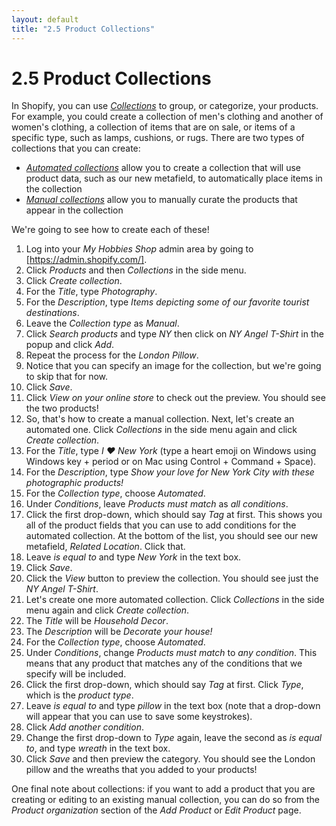 ```yaml
---
layout: default
title: "2.5 Product Collections"
---
```


# 2.5 Product Collections

In Shopify, you can use _[Collections](https://help.shopify.com/en/manual/products/collections)_ to group, or categorize, your products. For example, you could create a collection of men's clothing and another of women's clothing, a collection of items that are on sale, or items of a specific type, such as lamps, cushions, or rugs. There are two types of collections that you can create:

- [_Automated collections_](https://help.shopify.com/en/manual/products/collections/automated-collections) allow you to create a collection that will use product data, such as our new metafield, to automatically place items in the collection
- [_Manual collections_](https://help.shopify.com/en/manual/products/collections/manual-shopify-collection) allow you to manually curate the products that appear in the collection

We're going to see how to create each of these!

1. Log into your _My Hobbies Shop_ admin area by going to [https://admin.shopify.com/].
2. Click _Products_ and then _Collections_ in the side menu.
3. Click _Create collection_.
4. For the _Title_, type _Photography_.
5. For the _Description_, type _Items depicting some of our favorite tourist destinations_.
6. Leave the _Collection type_ as _Manual_.
7. Click _Search products_ and type _NY_ then click on _NY Angel T-Shirt_ in the popup and click _Add_.
8. Repeat the process for the _London Pillow_.
9. Notice that you can specify an image for the collection, but we're going to skip that for now.
10. Click _Save_.
11. Click _View on your online store_ to check out the preview. You should see the two products!
12. So, that's how to create a manual collection. Next, let's create an automated one. Click _Collections_ in the side menu again and click _Create collection_.
13. For the _Title_, type _I ❤️ New York_ (type a heart emoji on Windows using Windows key + period or on Mac using Control + Command + Space).
14. For the _Description_, type _Show your love for New York City with these photographic products!_
15. For the _Collection type_, choose _Automated_.
16. Under _Conditions_, leave _Products must match_ as _all conditions_.
17. Click the first drop-down, which should say _Tag_ at first. This shows you all of the product fields that you can use to add conditions for the automated collection. At the bottom of the list, you should see our new metafield, _Related Location_. Click that.
18. Leave _is equal to_ and type _New York_ in the text box.
19. Click _Save_.
20. Click the _View_ button to preview the collection. You should see just the _NY Angel T-Shirt_.
21. Let's create one more automated collection. Click _Collections_ in the side menu again and click _Create collection_.
22. The _Title_ will be _Household Decor_.
23. The _Description_ will be _Decorate your house!_
24. For the _Collection type_, choose _Automated_.
25. Under _Conditions_, change _Products must match_ to _any condition_. This means that any product that matches any of the conditions that we specify will be included.
26. Click the first drop-down, which should say _Tag_ at first. Click _Type_, which is the _product type_.
27. Leave _is equal to_ and type _pillow_ in the text box (note that a drop-down will appear that you can use to save some keystrokes).
28. Click _Add another condition_.
29. Change the first drop-down to _Type_ again, leave the second as _is equal to_, and type _wreath_ in the text box.
30. Click _Save_ and then preview the category. You should see the London pillow and the wreaths that you added to your products!

One final note about collections: if you want to add a product that you are creating or editing to an existing manual collection, you can do so from the _Product organization_ section of the _Add Product_ or _Edit Product_ page.
